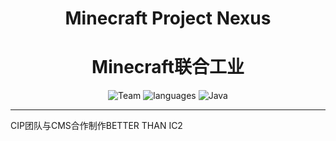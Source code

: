 <h1 align="center">Minecraft Project Nexus</h1>
<h1 align="center">Minecraft联合工业</h1>
<p align="center">
  <img src="https://img.shields.io/badge/CIP with-CMS-blue" alt="Team"/>
  <img src="https://img.shields.io/badge/MDK-1.12.2_14.23.5.2860-brown" alt="languages"/>
  <img src="https://img.shields.io/badge/Java-8-blue" alt="Java"/>

</p>
<hr>
CIP团队与CMS合作制作BETTER THAN IC2